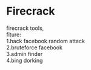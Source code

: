 # Firecrack

firecrack tools,<br>fiture:<br>
1.hack facebook random attack<br>
2.bruteforce facebook<br>
3.admin finder<br>
4.bing dorking<br>
